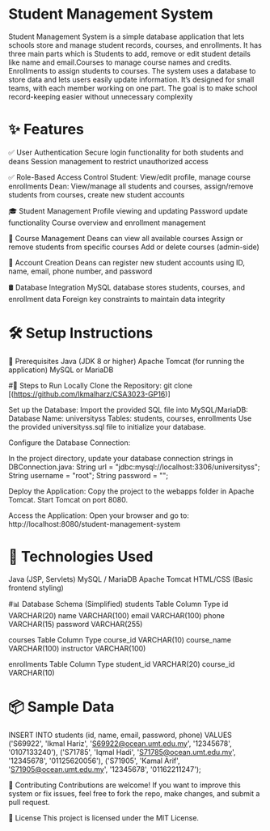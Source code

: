 # Student Management System
Student Management System is a simple database application that lets schools store and manage student records, courses, and enrollments. It has three main parts which is Students to add, remove or edit student details like name and email.Courses to manage course names and credits. Enrollments to assign students to courses. The system uses a database to store data and lets users easily update information. It’s designed for small teams, with each member working on one part. The goal is to make school record-keeping easier without unnecessary complexity

# ✨ Features
✅ User Authentication
Secure login functionality for both students and deans
Session management to restrict unauthorized access

✅ Role-Based Access Control
Student: View/edit profile, manage course enrollments
Dean: View/manage all students and courses, assign/remove students from courses, create new student accounts

🎓 Student Management
Profile viewing and updating
Password update functionality
Course overview and enrollment management

🏫 Course Management
Deans can view all available courses
Assign or remove students from specific courses
Add or delete courses (admin-side)

📄 Account Creation
Deans can register new student accounts using ID, name, email, phone number, and password

🛢 Database Integration
MySQL database stores students, courses, and enrollment data
Foreign key constraints to maintain data integrity

# 🛠 Setup Instructions
🔧 Prerequisites
Java (JDK 8 or higher)
Apache Tomcat (for running the application)
MySQL or MariaDB

#🚀 Steps to Run Locally
Clone the Repository:
git clone [(https://github.com/Ikmalharz/CSA3023-GP16)]

Set up the Database:
Import the provided SQL file into MySQL/MariaDB:
Database Name: universityss
Tables: students, courses, enrollments
Use the provided universityss.sql file to initialize your database.

Configure the Database Connection:

In the project directory, update your database connection strings in DBConnection.java:
String url = "jdbc:mysql://localhost:3306/universityss";
String username = "root";
String password = "";

Deploy the Application:
Copy the project to the webapps folder in Apache Tomcat.
Start Tomcat on port 8080.

Access the Application:
Open your browser and go to:
http://localhost:8080/student-management-system

# 🧰 Technologies Used
Java (JSP, Servlets)
MySQL / MariaDB
Apache Tomcat
HTML/CSS (Basic frontend styling)

#📊 Database Schema (Simplified)
students Table
Column	Type
id	VARCHAR(20)
name	VARCHAR(100)
email	VARCHAR(100)
phone	VARCHAR(15)
password	VARCHAR(255)

courses Table
Column	Type
course_id	VARCHAR(10)
course_name	VARCHAR(100)
instructor	VARCHAR(100)

enrollments Table
Column	Type
student_id	VARCHAR(20)
course_id	VARCHAR(10)

# 📦 Sample Data
INSERT INTO students (id, name, email, password, phone) VALUES
('S69922', 'Ikmal Hariz', 'S69922@ocean.umt.edu.my', '12345678', '0107133240'),
('S71785', 'Iqmal Hadi', 'S71785@ocean.umt.edu.my', '12345678', '01125620056'),
('S71905', 'Kamal Arif', 'S71905@ocean.umt.edu.my', '12345678', '01162211247');

💬 Contributing
Contributions are welcome! If you want to improve this system or fix issues, feel free to fork the repo, make changes, and submit a pull request.

📄 License
This project is licensed under the MIT License.
